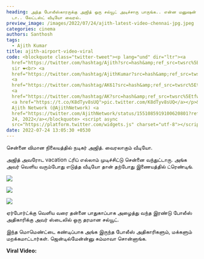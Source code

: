 ```yaml
---
heading: அந்த போலீஸ்காரருக்கு அஜித் ஒரு சல்யூட் அடிச்சாரு பாருங்க.. என்ன மனுஷன்
  டா.. லேட்டஸ்ட் வீடியோ வைரல்.
preview_image: /images/2022/07/24/ajith-latest-video-chennai-jpg.jpeg
categories: cinema
authors: Santhosh
tags:
  - Ajith Kumar
title: ajith-airport-video-viral
code: <blockquote class="twitter-tweet"><p lang="und" dir="ltr"><a
  href="https://twitter.com/hashtag/Ajith?src=hash&amp;ref_src=twsrc%5Etfw">#Ajith</a>
  sir ❤️<br> <a
  href="https://twitter.com/hashtag/AjithKumar?src=hash&amp;ref_src=twsrc%5Etfw">#AjithKumar</a>
  <a
  href="https://twitter.com/hashtag/AK61?src=hash&amp;ref_src=twsrc%5Etfw">#AK61</a>
  <a
  href="https://twitter.com/hashtag/AK?src=hash&amp;ref_src=twsrc%5Etfw">#AK</a>
  <a href="https://t.co/K8dTyv8sUQ">pic.twitter.com/K8dTyv8sUQ</a></p>&mdash;
  Ajith Network (@AjithNetwork) <a
  href="https://twitter.com/AjithNetwork/status/1551085919100620801?ref_src=twsrc%5Etfw">July
  24, 2022</a></blockquote> <script async
  src="https://platform.twitter.com/widgets.js" charset="utf-8"></script>
date: 2022-07-24 13:05:30 +0530
---
```

சென்னை விமான நிலையத்தில் நடிகர் அஜித். வைரலாகும் வீடியோ.

அஜித் அவரோட vacation ட்ரிப் எல்லாம் முடிச்சிட்டு சென்னை வந்துட்டாரு. அங்க அவர் வெளிய வரும்போது எடுத்த வீடியோ தான் தற்போது இணையத்தில் ட்ரெண்டிங்.

![](/images/2022/07/24/ajith-video-airport-1-jpg.jpeg)

![](/images/2022/07/24/ajith-video-airport-2-jpg.jpeg)

![](/images/2022/07/24/ajith-video-airport-3-jpg.jpeg)

ஏர்போர்ட்க்கு வெளிய வரை தன்னை பாதுகாப்பாக அழைத்து வந்த இரண்டு போலீஸ் அதிகாரிக்கு அவர் ஸ்டைலில் ஒரு தரமான சல்யூட்.

இந்த மொமெண்ட்டை கண்டிப்பாக அங்க இருந்த போலீஸ் அதிகாரிகளும், மக்களும் மறக்கமாட்டார்கள். ஜென்டில்மேன்ன்னு சும்மாவா சொன்னாங்க.

**Viral Video:**